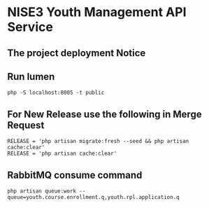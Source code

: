 # NISE3 Youth Management API Service
 
## The project deployment Notice

## Run lumen
```shell
php -S localhost:8005 -t public
```
## For New Release use the following in Merge Request
```shell
RELEASE = 'php artisan migrate:fresh --seed && php artisan cache:clear'
RELEASE = 'php artisan cache:clear'
```


## RabbitMQ consume command
```shell
php artisan queue:work --queue=youth.course.enrollment.q,youth.rpl.application.q
```

